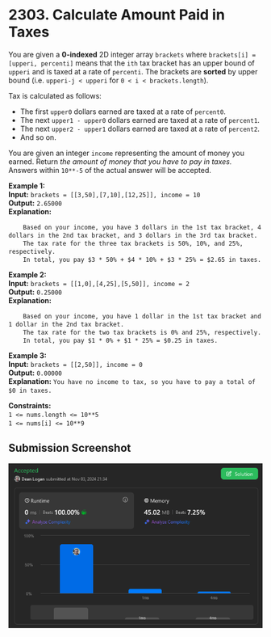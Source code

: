 # 2303. Calculate Amount Paid in Taxes

You are given a **0-indexed** 2D integer array `brackets` where `brackets[i] = [upperi, percenti]` means that the `ith` tax bracket has an upper bound of `upperi` and is taxed at a rate of `percenti`. The brackets are **sorted** by upper bound (i.e. `upperi-j < upperi` for `0 < i < brackets.length`).

Tax is calculated as follows:
- The first `upper0` dollars earned are taxed at a rate of `percent0`.
- The next `upper1 - upper0` dollars earned are taxed at a rate of `percent1`.
- The next `upper2 - upper1` dollars earned are taxed at a rate of `percent2`.
- And so on.

You are given an integer `income` representing the amount of money you earned. Return *the amount of money that you have to pay in taxes.* Answers within `10**-5` of the actual answer will be accepted.

**Example 1:**  
    **Input:** `brackets = [[3,50],[7,10],[12,25]], income = 10`  
    **Output:** `2.65000`  
    **Explanation:**   
```
    Based on your income, you have 3 dollars in the 1st tax bracket, 4 dollars in the 2nd tax bracket, and 3 dollars in the 3rd tax bracket.
    The tax rate for the three tax brackets is 50%, 10%, and 25%, respectively.
    In total, you pay $3 * 50% + $4 * 10% + $3 * 25% = $2.65 in taxes.
```   

**Example 2:**  
    **Input:** `brackets = [[1,0],[4,25],[5,50]], income = 2`  
    **Output:** `0.25000`  
    **Explanation:**   
```
    Based on your income, you have 1 dollar in the 1st tax bracket and 1 dollar in the 2nd tax bracket.
    The tax rate for the two tax brackets is 0% and 25%, respectively.
    In total, you pay $1 * 0% + $1 * 25% = $0.25 in taxes.
```   

**Example 3:**  
    **Input:** `brackets = [[2,50]], income = 0`  
    **Output:** `0.00000`  
    **Explanation:** `You have no income to tax, so you have to pay a total of $0 in taxes.`  

**Constraints:**  
    `1 <= nums.length <= 10**5`  
    `1 <= nums[i] <= 10**9`    


## Submission Screenshot

![Image](./calculate-amount-paid-in-taxes.png)